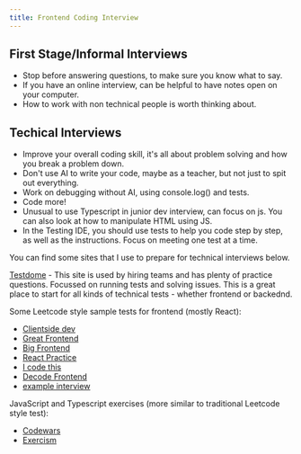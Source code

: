 ```yaml
---
title: Frontend Coding Interview
---
```


## First Stage/Informal Interviews

- Stop before answering questions, to make sure you know what to say.
- If you have an online interview, can be helpful to have notes open on your computer.
- How to work with non technical people is worth thinking about.

## Techical Interviews

- Improve your overall coding skill, it's all about problem solving and how you break a problem down.
- Don't use AI to write your code, maybe as a teacher, but not just to spit out everything.
- Work on debugging without AI, using console.log() and tests.
- Code more!
- Unusual to use Typescript in junior dev interview, can focus on js. You can also look at how to manipulate HTML using JS.
- In the Testing IDE, you should use tests to help you code step by step, as well as the instructions. Focus on meeting one test at a time.

You can find some sites that I use to prepare for technical interviews below.

[Testdome](https://www.testdome.com/library?page=1&skillArea=31) - This site is used by hiring teams and has plenty of practice questions. Focussed on running tests and solving issues. This is a great place to start for all kinds of technical tests - whether frontend or backednd.

Some Leetcode style sample tests for frontend (mostly React):

- [Clientside dev](https://www.clientside.dev/explore)
- [Great Frontend](https://www.greatfrontend.com/)
- [Big Frontend](https://bigfrontend.dev/)
- [React Practice](https://reactpractice.dev/)
- [I code this](https://icodethis.com/)
- [Decode Frontend](https://decode-frontend.vercel.app/problems/two-sum)
- [example interview](https://www.youtube.com/watch?v=XEt09iK8IXs&list=WL&index=2)

JavaScript and Typescript exercises (more similar to traditional Leetcode style test):

- [Codewars](https://codewars.com)
- [Exercism](https://exercism.org/tracks/javascript/exercises)
